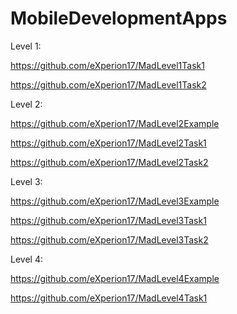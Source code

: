 # MobileDevelopmentApps

Level 1:

https://github.com/eXperion17/MadLevel1Task1

https://github.com/eXperion17/MadLevel1Task2


Level 2:

https://github.com/eXperion17/MadLevel2Example

https://github.com/eXperion17/MadLevel2Task1

https://github.com/eXperion17/MadLevel2Task2


Level 3:

https://github.com/eXperion17/MadLevel3Example

https://github.com/eXperion17/MadLevel3Task1

https://github.com/eXperion17/MadLevel3Task2


Level 4:

https://github.com/eXperion17/MadLevel4Example

https://github.com/eXperion17/MadLevel4Task1
